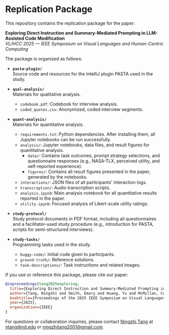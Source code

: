 # Replication Package

This repository contains the replication package for the paper:

**Exploring Direct Instruction and Summary-Mediated Prompting in LLM-Assisted Code Modification**  
*VL/HCC 2025 — IEEE Symposium on Visual Languages and Human-Centric Computing*

The package is organized as follows:

- **`pasta-plugin/`**  
  Source code and resources for the IntelliJ plugin PASTA used in the study.  

- **`qual-analysis/`**  
  Materials for qualitative analysis.  
  - `codebook.pdf`: Codebook for interview analysis.
  - `coded_quotes.csv`: Anonymized, coded interview segments.

- **`quant-analysis/`**  
  Materials for quantitative analysis.  
  - `requirements.txt`: Python dependencies. After installing them, all Jupyter notebooks can be run successfully.
  - `analysis/`: Jupyter notebooks, data files, and result figures for quantitative analysis.
    - `data/`: Contains task outcomes, prompt strategy selections, and questionnaire responses (e.g., NASA-TLX, perceived utility, and self-reported experience).
    - `figures/`: Contains all result figures presented in the paper, generated by the notebooks.
  - `interactions/`: JSON files of all participants' interaction logs.
  - `transcription/`: Audio transcription scripts.
  - `analysis.ipynb`: Main analysis notebook for all quantitative results reported in the paper.
  - `utility.ipynb`: Focused analysis of Likert-scale utility ratings.

- **`study-protocol/`**  
  Study protocol documents in PDF format, including all questionnaires and a facilitator-used study procedure (e.g., introduction for PASTA, scripts for semi-structured interviews).

- **`study-tasks/`**  
  Programming tasks used in the study.  
  - `buggy-code/`: Initial code given to participants.
  - `ground-truth/`: Reference solutions.
  - `task-descriptions/`: Task instructions and related images.

If you use or reference this package, please cite our paper:
```bibtex
@inproceedings{tang2025exploring,
  title={Exploring Direct Instruction and Summary-Mediated Prompting in LLM-Assisted Code Modification},
  author={Tang, Ningzhi and Smith, Emory and Huang, Yu and McMillan, Collin and Li, Toby Jia-Jun},
  booktitle={Proceedings of the 2025 IEEE Symposium on Visual Languages and Human-Centric Computing (VL/HCC)},
  year={2025},
  organization={IEEE}
}
```

For questions or collaboration inquiries, please contact [Ningzhi Tang](https://www.nztang.com/) at ntang@nd.edu or ningzhitang2001@gmail.com.